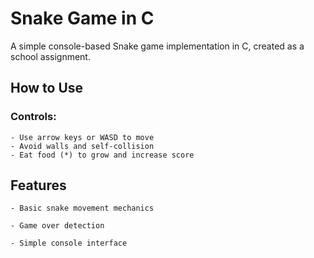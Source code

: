 # Snake Game in C

A simple console-based Snake game implementation in C, created as a school assignment.

## How to Use

### Controls:

    - Use arrow keys or WASD to move
    - Avoid walls and self-collision
    - Eat food (*) to grow and increase score

## Features

    - Basic snake movement mechanics

    - Game over detection

    - Simple console interface
